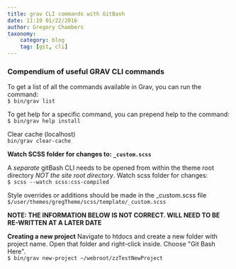 ```yaml
---
title: grav CLI commands with GitBash
date: 11:19 01/22/2016
author: Gregory Chambers
taxonomy:
    category: blog
    tag: [git, cli]
---
```


### Compendium of useful GRAV CLI commands

To get a list of all the commands available in Grav, you can run the command:<br>
```$ bin/grav list```

To get help for a specific command, you can prepend help to the command:<br>
```$ bin/grav help install```

Clear cache (localhost)<br>
```bin/grav clear-cache```

**Watch SCSS folder for changes to: `_custom.scss`**

A _separate_ gitBash CLI needs to be opened from within the theme root directory *NOT the site root directory*.
Watch scss folder for changes: <br>
`$ scss --watch scss:css-compiled`


Style overrides or additions should be made in the _custom.scss file<br>
`$/user/themes/gregTheme/scss/template/_custom.scss`

**NOTE: THE INFORMATION BELOW IS NOT CORRECT. WILL NEED TO BE RE-WRITTEN AT A LATER DATE**

**Creating a new project**
Navigate to htdocs and create a new folder with project name. Open that folder and right-click inside. Choose "Git Bash Here".<br>
`$ bin/grav new-project ~/webroot/zzTestNewProject`
